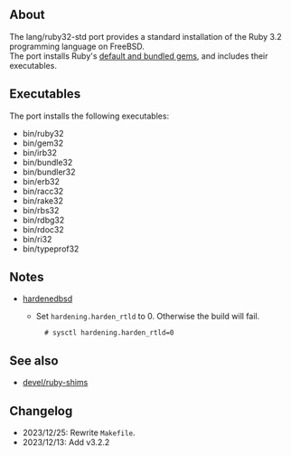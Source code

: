 ## About

The lang/ruby32-std port provides a standard installation of the
Ruby 3.2 programming language on FreeBSD. <br>
The port installs Ruby's
[default and bundled gems](https://www.stdgems.org),
and includes their executables.

## Executables

The port installs the following executables:

* bin/ruby32
* bin/gem32
* bin/irb32
* bin/bundle32
* bin/bundler32
* bin/erb32
* bin/racc32
* bin/rake32
* bin/rbs32
* bin/rdbg32
* bin/rdoc32
* bin/ri32
* bin/typeprof32

## Notes

* [hardenedbsd](https://hardenedbsd.org)

    * Set `hardening.harden_rtld` to 0. Otherwise the build will fail.

            # sysctl hardening.harden_rtld=0

## See also

* [devel/ruby-shims](https://github.com/0x1eef/ports/tree/main/freebsd/devel/ruby-shims)

## Changelog

* 2023/12/25: Rewrite `Makefile`.
* 2023/12/13: Add v3.2.2
